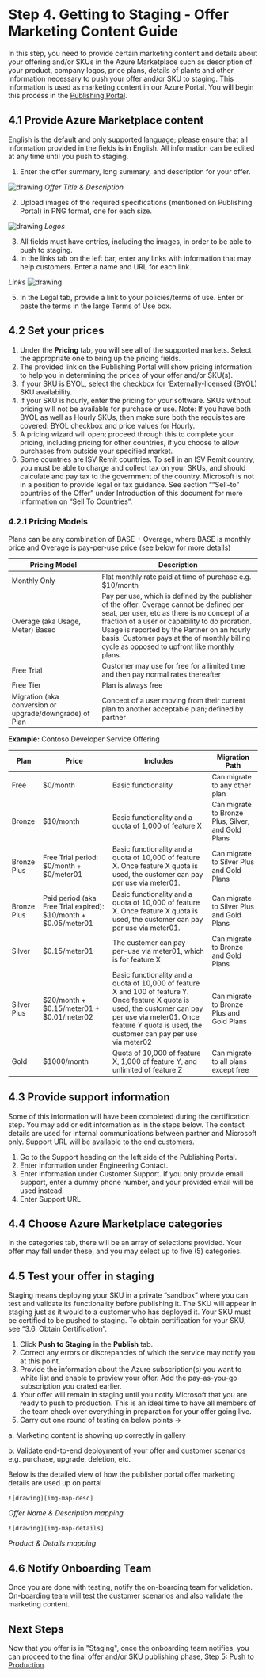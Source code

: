 <properties
   pageTitle="Publishing Portal Marketing Content Guide"
   description="Detailed instructions on what marketing content is required to publish an Azure Marketplace offering"
   services="Azure Marketplace"
   documentationCenter=""
   authors="HannibalSII"
   manager=""
   editor=""/>

<tags
   ms.service="AzureStore"
   ms.devlang="en-us"
   ms.topic="article"
   ms.tgt_pltfrm="Azure"
   ms.workload="na"
   ms.date="09/21/2015"
   ms.author="hascipio"/>

# Step 4. Getting to Staging - Offer Marketing Content Guide
In this step, you need to provide certain marketing content and details about your offering and/or SKUs in the Azure Marketplace such as description of your product, company logos, price plans, details of plants and other information necessary to push your offer and/or SKU to staging. This information is used as marketing content in our Azure Portal. You will begin this process in the [Publishing Portal][link-pubportal].

## 4.1 Provide Azure Marketplace content
English is the default and only supported language; please ensure that all information provided in the fields is in English. All information can be edited at any time until you push to staging.
1.	Enter the offer summary, long summary, and description for your offer.

  ![drawing][img-map-title]
  *Offer Title & Description*

2.	Upload images of the required specifications (mentioned on Publishing Portal) in PNG format, one for each size.

  ![drawing][img-map-logo]
  *Logos*

3.	All fields must have entries, including the images, in order to be able to push to staging.
4.	In the links tab on the left bar, enter any links with information that may help customers. Enter a name and URL for each link.

  *Links*
  ![drawing][img-map-link]

5.	In the Legal tab, provide a link to your policies/terms of use. Enter or paste the terms in the large Terms of Use box.

## 4.2 Set your prices
1.	Under the **Pricing** tab, you will see all of the supported markets. Select the appropriate one to bring up the pricing fields.
2.	The provided link on the Publishing Portal will show pricing information to help you in determining the prices of your offer and/or SKU(s).
3.	If your SKU is BYOL, select the checkbox for ‘Externally-licensed (BYOL) SKU availability.
4.	If your SKU is hourly, enter the pricing for your software. SKUs without pricing will not be available for purchase or use.
Note: If you have both BYOL as well as Hourly SKUs, then make sure both the requisites are covered: BYOL checkbox and price values for Hourly.
5.	A pricing wizard will open; proceed through this to complete your pricing, including pricing for other countries, if you choose to allow purchases from outside your specified market.
6.	Some countries are ISV Remit countries. To sell in an ISV Remit country, you must be able to charge and collect tax on your SKUs, and should calculate and pay tax to the government of the country. Microsoft is not in a position to provide legal or tax guidance.  See section ““Sell-to” countries of the Offer” under Introduction of this document for more information on “Sell To Countries”.

### 4.2.1 Pricing Models
Plans can be any combination of BASE + Overage, where BASE is monthly price and Overage is pay-per-use price (see below for more details)

|Pricing Model |Description |
|---------------|------------------------------------------|
|Monthly Only| Flat monthly rate paid at time of purchase e.g. $10/month|
|Overage (aka Usage, Meter) Based | Pay per use, which is defined by the publisher of the offer. Overage cannot be defined per seat, per user, etc as there is no concept of a fraction of a user or capability to do proration. Usage is reported by the Partner on an hourly basis. Customer pays at the of monthly billing cycle as opposed to upfront like monthly plans. |
|Free Trial | Customer may use for free for a limited time and then pay normal rates thereafter |
|Free Tier | Plan is always free |
| Migration (aka conversion or upgrade/downgrade) of Plan | Concept of a user moving from their current plan to another acceptable plan; defined by partner |

**Example:**  Contoso Developer Service Offering

| Plan | Price | Includes | Migration Path |
|-------|------|-------|-------|
|Free|$0/month|Basic functionality|Can migrate to any other plan|
|Bronze|$10/month|Basic functionality and a quota of 1,000 of feature X|Can migrate to Bronze Plus, Silver, and Gold Plans|
|Bronze Plus|Free Trial period: $0/month + $0/meter01 |Basic functionality and a quota of 10,000 of feature X.  Once feature X quota is used, the customer can pay per use via meter01.|Can migrate to Silver Plus and Gold Plans|
|Bronze Plus| Paid period (aka Free Trial expired): $10/month + $0.05/meter01|Basic functionality and a quota of 10,000 of feature X.  Once feature X quota is used, the customer can pay per use via meter01.|Can migrate to Silver Plus and Gold Plans|
|Silver|$0.15/meter01|The customer can pay-per-use via meter01, which is for feature X|Can migrate to Bronze and Gold Plans|
|Silver Plus|$20/month + $0.15/meter01 + $0.01/meter02|Basic functionality and a quota of 10,000 of feature X and 100 of feature Y.  Once feature X quota is used, the customer can pay per use via meter01.  Once feature Y quota is used, the customer can pay per use via meter02|Can migrate to Bronze Plus and Gold Plans|
|Gold|$1000/month|Quota of 10,000 of feature X, 1,000 of feature Y, and unlimited of feature Z|Can migrate to all plans except free|


## 4.3 Provide support information
Some of this information will have been completed during the certification step. You may add or edit information as in the steps below. The contact details are used for internal communications between partner and Microsoft only. Support URL will be available to the end customers.
1.	Go to the Support heading on the left side of the Publishing Portal.
2.	Enter information under Engineering Contact.
3.	Enter information under Customer Support. If you only provide email support, enter a dummy phone number, and your provided email will be used instead.
4.	Enter Support URL

## 4.4 Choose Azure Marketplace categories
In the categories tab, there will be an array of selections provided. Your offer may fall under these, and you may select up to five (5) categories.

## 4.5 Test your offer in staging
Staging means deploying your SKU in a private “sandbox” where you can test and validate its functionality before publishing it. The SKU will appear in staging just as it would to a customer who has deployed it. Your SKU must be certified to be pushed to staging. To obtain certification for your SKU, see “3.6. Obtain Certification”.
1.	Click **Push to Staging** in the **Publish** tab.
2.	Correct any errors or discrepancies of which the service may notify you at this point.
3.	Provide the information about the Azure subscription(s) you want to white list and enable to preview your offer. Add the pay-as-you-go subscription you crated earlier.
4.	Your offer will remain in staging until you notify Microsoft that you are ready to push to production. This is an ideal time to have all members of the team check over everything in preparation for your offer going live.
5.	Carry out one round of testing on below points ->

  a.	Marketing content is showing up correctly in gallery

  b.	Validate end-to-end deployment of your offer and customer scenarios e.g. purchase, upgrade, deletion, etc.

  Below is the detailed view of how the publisher portal offer marketing details are used up on portal

	![drawing][img-map-desc]
  *Offer Name & Description mapping*

	![drawing][img-map-details]
  *Product & Details mapping*


## 4.6 Notify Onboarding Team
Once you are done with testing, notify the on-boarding team for validation. On-boarding team will test the customer scenarios and also validate the marketing content.

## Next Steps
Now that you offer is in "Staging", once the onboarding team notifies, you can proceed to the final offer and/or SKU publishing phase,  [Step 5: Push to Production][link-push-to-production].

[img-map-desc]:media/dev-services-pre-requisites-marketing-content-guide-acom.JPG
[img-map-details]:media/dev-services-pre-requisites-marketing-content-guide-portal-offer-map.JPG
[img-map-link]:media/dev-services-pre-requisites-marketing-content-guide-links.jpg
[img-map-logo]:media/dev-services-pre-requisites-marketing-content-guide-logos.jpg
[img-map-title]:media/dev-services-pre-requisites-marketing-content-guide-publisher-offer.png

[link-pubportal]:https://publish.windowsazure.com
[link-push-to-production]:marketplace-publishing-push-to-production.md
